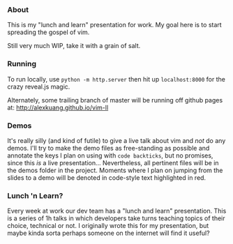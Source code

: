 ### About

This is my "lunch and learn" presentation for work.  My goal here is to start spreading the gospel of vim.

Still very much WIP, take it with a grain of salt.

### Running

To run locally, use `python -m http.server` then hit up `localhost:8000` for the crazy reveal.js magic.

Alternately, some trailing branch of master will be running off github pages at: http://alexkuang.github.io/vim-ll

### Demos

It's really silly (and kind of futile) to give a live talk about vim and _not_ do any demos.  I'll try to make the demo
files as free-standing as possible and annotate the keys I plan on using with `code backticks`, but no promises, since
this _is_ a live presentation...  Nevertheless, all pertinent files will be in the demos folder in the project.  Moments
where I plan on jumping from the slides to a demo will be denoted in code-style text highlighted in red.

### Lunch 'n Learn?

Every week at work our dev team has a "lunch and learn" presentation.  This is a series of 1h talks in which developers
take turns teaching topics of their choice, technical or not.  I originally wrote this for my presentation, but maybe
kinda sorta perhaps someone on the internet will find it useful?
